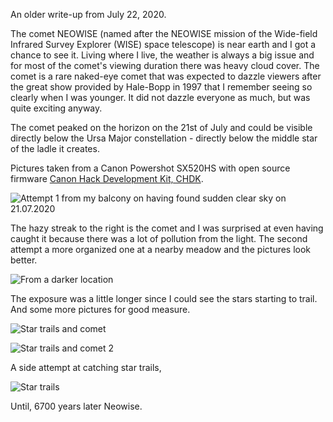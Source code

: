 An older write-up from July 22, 2020.

The comet NEOWISE (named after the NEOWISE mission of the Wide-field Infrared Survey Explorer (WISE) space telescope) is near earth and I got a chance to see it. Living where I live, the weather is always a big issue and for most of the comet's viewing duration there was heavy cloud cover. The comet is a rare naked-eye comet that was expected to dazzle viewers after the great show provided by Hale-Bopp in 1997 that I remember seeing so clearly when I was younger. It did not dazzle everyone as much, but was quite exciting anyway.

The comet peaked on the horizon on the 21st of July and could be visible directly below the Ursa Major constellation - directly below the middle star of the ladle it creates.

Pictures taken from a Canon Powershot SX520HS with open source firmware [Canon Hack Development Kit, CHDK](https://chdk.fandom.com). 

![Attempt 1 from my balcony on having found sudden clear sky on 21.07.2020](https://i.ibb.co/GTLJRfs/39c3d7861ad042919a0ee233e70233b7.png)

The hazy streak to the right is the comet and I was surprised at even having caught it because there was a lot of pollution from the light. The second attempt a more organized one at a nearby meadow and the pictures look better.

![From a darker location](https://i.ibb.co/Sy4PxZf/72c5d11298284e898d6b7a5acd6c1806.png)

The exposure was a little longer since I could see the stars starting to trail. And some more pictures for good measure.

![Star trails and comet](https://i.ibb.co/hf4JvS7/5eff98f3c64d496b8f35aee3680fde45.png)

![Star trails and comet 2](https://i.ibb.co/t8bvptj/b083fb79b85d436497e5e968307e1614.png)

A side attempt at catching star trails,

![Star trails](https://i.ibb.co/Hn0CqKd/7465c5996ee643ae817216b0e742bf63.png)

Until, 6700 years later Neowise.
